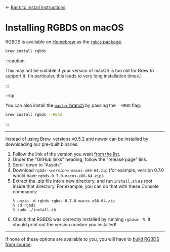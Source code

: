 
<hgroup>

← [Back to install instructions](/install)

# Installing RGBDS on macOS

</hgroup>

RGBDS is available on [Homebrew](https://brew.sh) as the [`rgbds` package](https://formulae.brew.sh/formula/rgbds).

```bash
brew install rgbds
```

:::caution

This may not be suitable if your version of macOS is too old for Brew to support it.
(In particular, this leads to very long installation times.)

:::

:::tip

You can also install the [`master` branch](/docs/master) by passing the `--HEAD` flag:
```bash
brew install rgbds --HEAD
```

:::

---

Instead of using Brew, versions v0.5.2 and newer can be installed by downloading our pre-built binaries:

1. Follow the link of the version you want [from the list](/docs).
2. Under the "GitHub links" heading, follow the "release page" link.
3. Scroll down to "Assets".
4. Download <code>rgbds-<var>&lt;version&gt;</var>-macos-x86-64.zip</code> (for example, version 0.7.0 would have `rgbds-0.7.0-macos-x86-64.zip`).
5. Extract the .zip file into a new directory, and run `install.sh` as root inside that directory.
   For example, you can do that with these Console commands:
   ```console
   % unzip -d rgbds rgbds-0.7.0-macos-x86-64.zip
   % cd rgbds
   % sudo ./install.sh
   ```
6. Check that RGBDS was correctly installed by running `rgbasm -V`.
   It should print out the version number you installed!

---

If none of these options are available to you, you will have to [build RGBDS from source](source).
